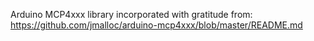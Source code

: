 Arduino MCP4xxx library incorporated with gratitude from:
https://github.com/jmalloc/arduino-mcp4xxx/blob/master/README.md


